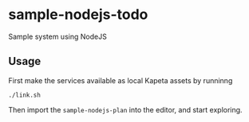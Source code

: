 # sample-nodejs-todo
Sample system using NodeJS 

## Usage

First make the services available as local Kapeta assets by runninng

```
./link.sh
```

Then import the `sample-nodejs-plan` into the editor, and start exploring.
